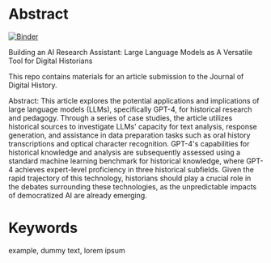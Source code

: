 # Abstract

[![Binder](https://mybinder.org/badge_logo.svg)](https://mybinder.org/v2/gh/C2DH/template_repo_JDH/main?filepath=author_guideline_template.ipynb)

Building an AI Research Assistant: Large Language Models as A Versatile Tool for Digital Historians

This repo contains materials for an article submission to the Journal of Digital History.

Abstract: This article explores the potential applications and implications of large language models (LLMs), specifically GPT-4, for historical research and pedagogy. Through a series of case studies, the article utilizes historical sources to investigate LLMs' capacity for text analysis, response generation, and assistance in data preparation tasks such as oral history transcriptions and optical character recognition. GPT-4's capabilities for historical knowledge and analysis are subsequently assessed using a standard machine learning benchmark for historical knowledge, where GPT-4 achieves expert-level proficiency in three historical subfields. Given the rapid trajectory of this technology, historians should play a crucial role in the debates surrounding these technologies, as the unpredictable impacts of democratized AI are already emerging.

# Keywords
example, dummy text, lorem ipsum
